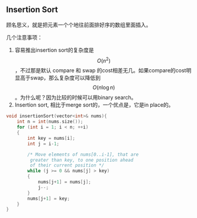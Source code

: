 ## Insertion Sort

顾名思义，就是把元素一个个地往前面排好序的数组里面插入。

几个注意事项：

1. 容易推出insertion sort的复杂度是$$O(n^2)$$，不过那是默认 compare 和 swap 的cost相差无几。如果compare的cost明显高于swap，那么复杂度可以降低到$$O(n\log n)$$。为什么呢？因为比较的时候可以用binary search。
2. Insertion sort, 相比于merge sort的，一个优点是，它是in place的。

```cpp
void insertionSort(vector<int>& nums){
    int n = int(nums.size());
    for (int i = 1; i < n; ++i)
    {
        int key = nums[i];
        int j = i-1;

        /* Move elements of nums[0..i-1], that are
         greater than key, to one position ahead
         of their current position */
        while (j >= 0 && nums[j] > key)
        {
            nums[j+1] = nums[j];
            j--;
        }
        nums[j+1] = key;
    }
}
```



